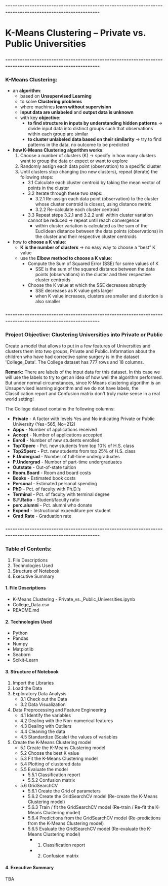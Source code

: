 ### --------------------------------------------------------------------------------------------------------
# K-Means Clustering – Private vs. Public Universities
### --------------------------------------------------------------------------------------------------------
### K-Means Clustering:
- an **algorithm**:
    - based on **Unsupervised Learning**
    - to solve **Clustering problems**
    - where machines **learn without supervision**
    - **input data are unlabeled** and **output data is unknown**
    - with key **objective**:									
        - **to find structure in inputs by understanding hidden patterns** -> divide input data into distinct groups such that observations within each group are similar	
        - **to cluster unlabeled data based on their similarity** -> try to find patterns in the data, no outcome to be predicted
- **how K-Means Clustering algorithm works**:
	1. Choose a number of clusters (K) -> specify in how many clusters want to group the data or expect or want to explore
	2. Randomly assign each data point (observation) to a specific cluster
	3. Until clusters stop changing (no new clusters), repeat (iterate) the following steps:
		- 3.1 Calculate each cluster centroid by taking the mean vector of points in the cluster
		- 3.2 Iterate through these two steps:
			- 3.2.1 Re-assign each data point (observation) to the cluster whose cluster centroid is closest, using distance metric
			- 3.2.2 Re-calculate each cluster centroid
		- 3.3 Repeat steps 3.2.1 and 3.2.2 until within cluster variation cannot be reduced -> repeat until reach convergence
			- within cluster variation is calculated as the sum of the Euclidean distance between the data points (observations) in the cluster and their respective cluster centroids
- how to **choose a K value**: 
    - **K is the number of clusters** -> no easy way to choose a “best” K value
    - use the **Elbow method to choose a K value**:
        - Compute the Sum of Squared Error (SSE) for some values of K
            - SSE is the sum of the squared distance between the data points (observations) in the cluster and their respective cluster centroids
        - Choose the K value at which the SSE decreases abruptly
            - SSE decreases as K value gets larger
            - when K value increases, clusters are smaller and distortion is also smaller

### --------------------------------------------------------------------------------------------------------
### Project Objective: Clustering Universities into Private or Public
Create a model that allows to put in a few features of Universities and clusters them into two groups, Private and Public. Information about the children who have had corrective spine surgery is in the dataset 'College_Data'. The College dataset has 777 rows and 18 columns.

**Remark:** There are labels of the input data for this dataset. In this case we will use the labels to try to get an idea of how well the algorithm performed. But under normal circumstances, since K-Means clustering algorithm is an Unsupervised learning algorithm and we do not have labels, the Classification report and Confusion matrix don't truly make sense in a real world setting!

The College dataset contains the following columns:
- **Private** - A factor with levels Yes and No indicating Private or Public University (Yes=565, No=212)
- **Apps** - Number of applications received
- **Accept** - Number of applications accepted
- **Enroll** - Number of new students enrolled
- **Top10perc** - Pct. new students from top 10% of H.S. class
- **Top25perc** - Pct. new students from top 25% of H.S. class
- **F.Undergrad** - Number of full-time undergraduates
- **P.Undergrad** - Number of part-time undergraduates
- **Outstate** - Out-of-state tuition
- **Room.Board** - Room and board costs
- **Books** - Estimated book costs
- **Personal** - Estimated personal spending
- **PhD** - Pct. of faculty with Ph.D.’s
- **Terminal** - Pct. of faculty with terminal degree
- **S.F.Ratio** - Student/faculty ratio
- **perc.alumni** - Pct. alumni who donate
- **Expend** - Instructional expenditure per student
- **Grad.Rate** - Graduation rate

### --------------------------------------------------------------------------------------------------------
### Table of Contents:
1. File Descriptions
2. Technologies Used
3. Structure of Notebook
4. Executive Summary

#### 1. File Descriptions
- K-Means Clustering - Private_vs._Public_Universities.ipynb
- College_Data.csv
- README.md

#### 2. Technologies Used
- Python
- Pandas
- Numpy
- Matplotlib
- Seaborn
- Scikit-Learn

#### 3. Structure of Notebook
1. Import the Libraries
2. Load the Data
3. Exploratory Data Analysis
    - 3.1 Check out the Data
    - 3.2 Data Visualization
4. Data Preprocessing and Feature Engineering
    - 4.1 Identify the variables
    - 4.2 Dealing with the Non-numerical features
    - 4.3 Dealing with Outliers
    - 4.4 Cleaning the data
    - 4.5 Standardize (Scale) the values of variables
5. Create the K-Means Clustering model
    - 5.1 Create the K-Means Clustering model
    - 5.2 Choose the best K value
    - 5.3 Fit the K-Means Clustering model
    - 5.4 Plotting of clustered data
    - 5.5 Evaluate the model
        - 5.5.1 Classification report
	    - 5.5.2 Confusion matrix
    - 5.6 GridSearchCV
        - 5.6.1 Create the Grid of parameters
	    - 5.6.2 Create the GridSearchCV model (Re-create the K-Means Clustering model)
	    - 5.6.3 Train / fit the GridSearchCV model (Re-train / Re-fit the K-Means Clustering model)
	    - 5.6.4 Predictions from the GridSearchCV model (Re-predictions from the K-Means Clustering model)
	    - 5.6.5 Evaluate the GridSearchCV model (Re-evaluate the K-Means Clustering model)
	        - 1. Classification report
	        - 2. Confusion matrix

#### 4. Executive Summary
TBA
